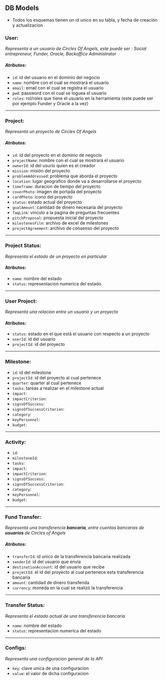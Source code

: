 ## DB Models

* Todos los esquemas tienen un id unico en su tabla, y fecha de creación y actualizacion




### User:
_Representa a un usuario de Circles Of Angels, este puede ser : Social entrepreneur, Funder, Oracle, Backoffice Administrator_
  #####  Atributos:
  - `id`: id del usuario en el dominio del negocio
  - `name`: nombre con el cual se mostrará el usuario
  - `email`: email con el cual se registra el usuario
  - `pwd`: password con el cual se loguea el usuario
  - `roles`: rol/roles que tiene el usuario en la herramienta (este puede ser por ejemplo Funder y Oracle a la vez)  

----
### Project:
  _Representa un proyecto de Circles Of Angels_
  #####  Atributos:
  - `id`: id del proyecto en el dominio de negocio
  - `projectName`: nombre con el cual se mostrará el usuario
  - `ownerId`: id del usurio quien es el creador
  - `mission`: misión del proyecto
  - `problemAddressed`: problema que aborda el proyecto
  - `location`: lugar geografico donde va a desarrollarse el proyecto
  - `timeframe`: duracion de tiempo del proyecto
  - `coverPhoto`: imagen de portada del proyecto
  - `cardPhoto`: icono del proyecto
  - `status`: estado actual del proyecto
  - `goalAmount`: cantidad de dinero necesaria del proyecto
  - `faqLink`: vinculo a la pagina de preguntas frecuentes
  - `pitchProposal`: propuesta inicial del proyecto
  - `milestonesFile`: archivo de excel de milestones
  - `projectAgreement`: archivo de consenso del proyecto

----

### Project Status:
_Representa el estado de un proyecto en particular_
  #### Atributos:
  - `name`: nombre del estado
  - `status`: representacion numerica del estado

----


### User Project:
_Representa una relacion entre un usuario y un proyecto_
  #### Atributos:
  - `status`: estado en el que está el usuario con respecto a un proyecto
  - `userId`: id del usuario
  - `projectId`: id del proyecto


----

### Milestone:
  - `id`: id del milestone
  - `projectId`: id del proyecto al cual pertenece
  - `quarter`: quarter al cual pertenece
  - `tasks`: tareas a realizar en el milestone actual
  - `impact`:  
  - `impactCriterion`:
  - `signsOfSuccess`:
  - `signsOfSuccessCriterion`:
  - `category`:
  - `keyPersonnel`:
  - `budget`:

----

### Activity:
  - `id`:
  - `milestoneId`:
  - `tasks`:
  - `impact`:
  - `impactCriterion`:
  - `signsOfSuccess`:
  - `signsOfSuccessCriterion`:
  - `category`:
  - `keyPersonnel`:
  - `budget`:

----



### Fund Transfer:
_Representa una transferencia **bancaria**, entre cuentas bancarias de **usuarios** de Circles of Angels_
  #####  Atributos:
  - `transferId`: id unico de la transferencia bancaria realizada
  - `senderId`: id del usuario que envia
  - `destinationAccount`: id del usuario que recibe
  - `projectId`: el id del proyecto al cual pertenece esta transferencia bancaria
  - `amount`: cantidad de dinero transferida
  - `currency`: moneda en la cual se realizó la transferencia

----

### Transfer Status:
_Representa el estado actual de una transferencia bancaria_
  - `name`: nombre del estado 
  - `status`: representacion numerica del estado

----


### Configs:
_Representa una configuracion general de la API_
  - `key`: clave unica de una configuracion
  - `value`: el valor de dicha configuracion
